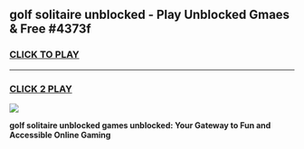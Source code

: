 
## golf solitaire unblocked - Play Unblocked Gmaes & Free #4373f
<h3>
<a href="https://news.freeplayer.one?title=golf_solitaire_unblocked&ref=27F">CLICK TO PLAY</a></h3>
<hr>

<h3>
<a href="https://news.freeplayer.one?title=golf_solitaire_unblocked&ref=27F">CLICK 2 PLAY</a>
  
</h3>

<a href="https://news.freeplayer.one?title=golf_solitaire_unblocked&ref=27F/"><img src="https://clearcache.store/games.png"></a>


**golf solitaire unblocked games unblocked: Your Gateway to Fun and Accessible Online Gaming**
